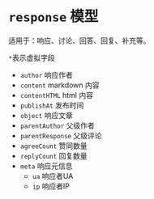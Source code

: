 # `response` 模型

适用于：响应、讨论、回答、回复、补充等。

`*`表示虚拟字段

- `author` 响应作者
- `content` markdown 内容
- `contentHTML` html 内容
- `publishAt` 发布时间
- `object` 响应文章
- `parentAuthor` 父级作者
- `parentResponse` 父级评论
- `agreeCount` 赞同数量
- `replyCount` 回复数量
- `meta` 响应元信息
	- `ua` 响应者UA
	- `ip` 响应者IP